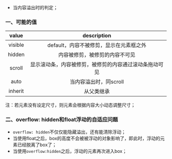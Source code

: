 - 当内容溢出时的判定；

### 一、可能的值

|  value  | description |
| :-----: | :---------: |
| visible | default，内容不被修剪，显示在元素框之外 |
| hidden | 内容被修剪，被修剪的内容不可见 |
| scroll | 显示滚动条，内容被修剪，被修剪的内容通过滚动条拖动可见 |
| auto | 当内容溢出时，同scroll |
|inherit| 从父类继承 |

注：若元素没有设定尺寸，则元素会根据内容大小动态调整尺寸；

### 二、overflow: hidden和float浮动的自适应问题

- `overflow: hidden`不仅仅能隐藏溢出，还有能清除浮动；
- 当使用float之后，box的高度不会被被浮动的对象影响了，即此时，浮动的元素已经脱离了box了；
- 当使用`overflow:hidden`之后，浮动的元素再次进入box；

